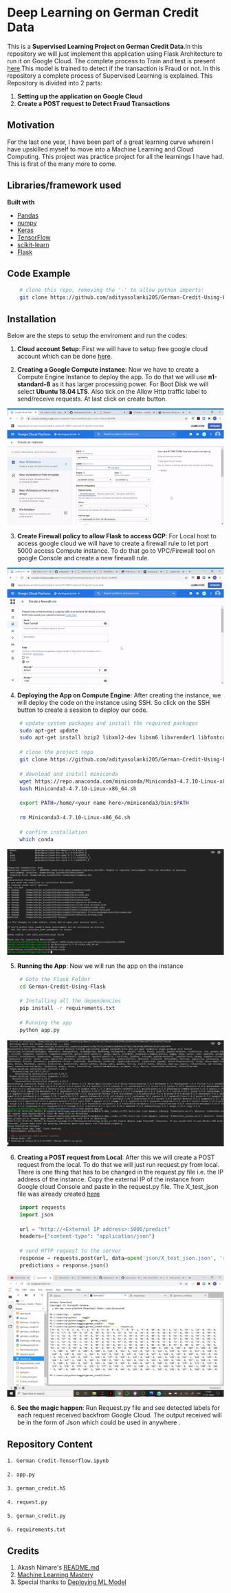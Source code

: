 # Deep Learning on German Credit Data

This is a **Supervised Learning Project on German Credit Data**.In this repository we will just implement this application using Flask Architecture to run it on Google Cloud. The complete process to Train and test is present [here](https://github.com/adityasolanki205/German-Credit).This model is trained to detect if the transaction is Fraud or not. In this repository a complete process of Supervised Learning is explained. This Repository is divided into 2 parts:

1. **Setting up the application on Google Cloud**
2. **Create a POST request to Detect Fraud Transactions**


## Motivation
For the last one year, I have been part of a great learning curve wherein I have upskilled myself to move into a Machine Learning and Cloud Computing. This project was practice project for all the learnings I have had. This is first of the many more to come. 
 

## Libraries/framework used

<b>Built with</b>
- [Pandas](https://pandas.pydata.org/)
- [numpy](https://numpy.org/)
- [Keras](https://keras.io/)
- [TensorFlow](https://www.tensorflow.org/)
- [scikit-learn](https://scikit-learn.org/stable/)
- [Flask](https://flask.palletsprojects.com/en/1.1.x/)


## Code Example

```bash
    # clone this repo, removing the '-' to allow python imports:
    git clone https://github.com/adityasolanki205/German-Credit-Using-Flask.git
```

## Installation

Below are the steps to setup the enviroment and run the codes:

1. **Cloud account Setup**: First we will have to setup free google cloud account which can be done [here](https://cloud.google.com/free). 

2. **Creating a Google Compute instance**: Now we have to create a Compute Engine Instance to deploy the app. To do that we will use **n1-standard-8** as it has larger processing power. For Boot Disk we will select **Ubuntu 18.04 LTS**. Also tick on the Allow Http traffic label to send/receive requests. At last click on create button.

![](images/compute_instance.gif)

3. **Create Firewall policy to allow Flask to access GCP**: For Local host to access google cloud we will have to
create a firewall rule to let port 5000 access Compute instance. To do that go to VPC/Firewall tool on google Console and create a new firewall rule.

![](images/firewall.gif)

4. **Deploying the App on Compute Engine**: After creating the instance, we will deploy the code on the instance using SSH. So click on the SSH button to create a session to deploy our code.

```bash
    # update system packages and install the required packages
    sudo apt-get update
    sudo apt-get install bzip2 libxml2-dev libsm6 libxrender1 libfontconfig1
    
    # clone the project repo
    git clone https://github.com/adityasolanki205/German-Credit-Using-Flask.git
    
    # download and install miniconda
    wget https://repo.anaconda.com/miniconda/Miniconda3-4.7.10-Linux-x86_64.sh
    bash Miniconda3-4.7.10-Linux-x86_64.sh
    
    export PATH=/home/<your name here>/miniconda3/bin:$PATH
    
    rm Miniconda3-4.7.10-Linux-x86_64.sh
    
    # confirm installation
    which conda
```
![](images/startup.jpg)

5. **Running the App**:  Now we will run the app on the instance

```bash
    # Goto the Flask Folder
    cd German-Credit-Using-Flask
    
    # Installing all the dependencies
    pip install -r requirements.txt
    
    # Running the app 
    python app.py
```
![](images/application.jpg)

6. **Creating a POST request from Local**: After this we will create a POST request from the local. To do that we will just run request.py from local. There is one thing that has to be changed in the request.py file i.e. the IP address of the instance. Copy the external IP of the instance from Google cloud Console and paste in the request.py file. The X_test_json file was already created [here](https://github.com/adityasolanki205/German-Credit-Using-Flask/blob/master/German%20Credit-TensorFlow.ipynb)

```python
    import requests
    import json

    url = "http://<External IP address>:5000/predict"
    headers={"content-type": "application/json"}

    # send HTTP request to the server
    response = requests.post(url, data=open('json/X_test_json.json', 'rb'), headers=headers)
    predictions = response.json()
```
![](images/request.jpg)

6. **See the magic happen**: Run Request.py file and see detected labels for each request received backfrom Google Cloud. The output received will be in the form of Json which could be used in anywhere .



## Repository Content

    1. German Credit-Tensorflow.ipynb

    2. app.py
    
    3. german_credit.h5    
    
    4. request.py
    
    5. german_credit.py
    
    6. requirements.txt
    

## Credits
1. Akash Nimare's [README.md](https://gist.github.com/akashnimare/7b065c12d9750578de8e705fb4771d2f#file-readme-md)
2. [Machine Learning Mastery](https://machinelearningmastery.com/imbalanced-classification-of-good-and-bad-credit/)
3. Special thanks to [Deploying ML Model](https://towardsdatascience.com/deploying-a-custom-ml-prediction-service-on-google-cloud-ae3be7e6d38f)
